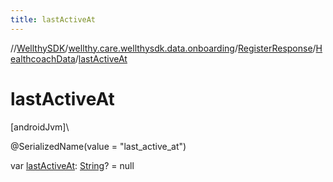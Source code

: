 ```yaml
---
title: lastActiveAt
---
```

//[WellthySDK](../../../../index.html)/[wellthy.care.wellthysdk.data.onboarding](../../index.html)/[RegisterResponse](../index.html)/[HealthcoachData](index.html)/[lastActiveAt](last-active-at.html)



# lastActiveAt



[androidJvm]\




@SerializedName(value = "last_active_at")



var [lastActiveAt](last-active-at.html): [String](https://kotlinlang.org/api/latest/jvm/stdlib/kotlin/-string/index.html)? = null




